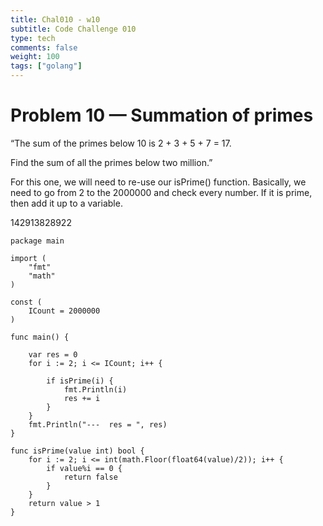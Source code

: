 ```yaml
---
title: Chal010 - w10
subtitle: Code Challenge 010
type: tech
comments: false
weight: 100
tags: ["golang"]
---
```


# Problem 10 — Summation of primes
“The sum of the primes below 10 is 2 + 3 + 5 + 7 = 17.

Find the sum of all the primes below two million.”

For this one, we will need to re-use our isPrime() function. Basically, we need to go from 2 to the 2000000 and check every number. If it is prime, then add it up to a variable.


142913828922





~~~
package main

import (
	"fmt"
	"math"
)

const (
	ICount = 2000000
)

func main() {

	var res = 0
	for i := 2; i <= ICount; i++ {

		if isPrime(i) {
			fmt.Println(i)
			res += i
		}
	}
	fmt.Println("---  res = ", res)
}

func isPrime(value int) bool {
	for i := 2; i <= int(math.Floor(float64(value)/2)); i++ {
		if value%i == 0 {
			return false
		}
	}
	return value > 1
}


~~~